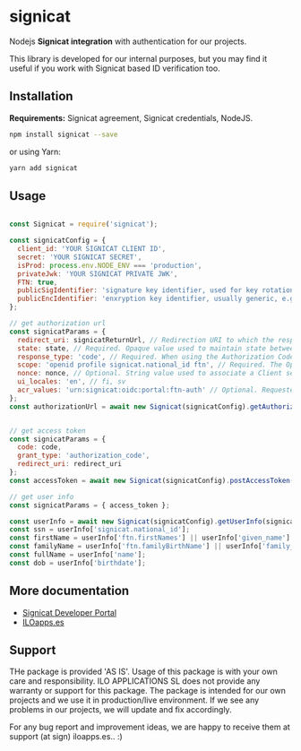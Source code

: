 
# signicat

Nodejs **Signicat integration** with authentication for our projects.

This library is developed for our internal purposes, but you may find it useful if you work with Signicat based ID verification too.

## Installation

  **Requirements:** Signicat agreement, Signicat credentials, NodeJS.

  ```bash
  npm install signicat --save
  ```

  or using Yarn:

  ```bash
  yarn add signicat
  ```

## Usage

```javascript

const Signicat = require('signicat');

const signicatConfig = {
  client_id: 'YOUR SIGNICAT CLIENT ID',
  secret: 'YOUR SIGNICAT SECRET',
  isProd: process.env.NODE_ENV === 'production',
  privateJwk: 'YOUR SIGNICAT PRIVATE JWK',
  FTN: true,
  publicSigIdentifier: 'signature key identifier, used for key rotation, e.g. 2022',
  publicEncIdentifier: 'enxryption key identifier, usually generic, e.g. encryption'
};

// get authorization url
const signicatParams = {
  redirect_uri: signicatReturnUrl, // Redirection URI to which the response will be sent.
  state: state, // Required. Opaque value used to maintain state between the request and the callback.
  response_type: 'code', // Required. When using the Authorization Code Flow, this value is “code”.
  scope: 'openid profile signicat.national_id ftn', // Required. The OpenID scope value specifies the behavior.
  nonce: nonce, // Optional. String value used to associate a Client session with an ID Token,
  ui_locales: 'en', // fi, sv
  acr_values: 'urn:signicat:oidc:portal:ftn-auth' // Optional. Requested Authentication Context Class Reference values
};
const authorizationUrl = await new Signicat(signicatConfig).getAuthorizationUrl(signicatParams);


// get access token
const signicatParams = {
  code: code,
  grant_type: 'authorization_code',
  redirect_uri: redirect_uri
};
const accessToken = await new Signicat(signicatConfig).postAccessToken(signicatParams);

// get user info
const signicatParams = { access_token };

const userInfo = await new Signicat(signicatConfig).getUserInfo(signicatParams);
const ssn = userInfo['signicat.national_id'];
const firstName = userInfo['ftn.firstNames'] || userInfo['given_name'] || userInfo['ftn.firstBirthName'];
const familyName = userInfo['ftn.familyBirthName'] || userInfo['family_name'];
const fullName = userInfo['name'];
const dob = userInfo['birthdate'];
```


## More documentation

* [Signicat Developer Portal](https://developer.signicat.com/)
* [ILOapps.es](https://iloapps.es/)


## Support

THe package is provided 'AS IS'. Usage of this package is with your own care and responsibility. ILO APPLICATIONS SL does not provide any warranty or support for this package. The package is intended for our own projects and we use it in production/live environment. If we see any problems in our projects, we will update and fix accordingly.

For any bug report and improvement ideas, we are happy to receive them at support (at sign) iloapps.es.. :)

